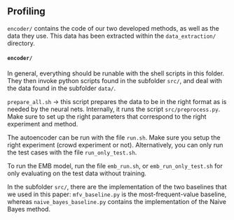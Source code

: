 ## Profiling

`encoder/` contains the code of our two developed methods, as well as the data they use. This data has been extracted within the `data_extraction/` directory.

#### `encoder/`

In general, everything should be runable with the shell scripts in this folder. They then invoke python scripts found in the subfolder `src/`, and deal with the data found in the subfolder `data/`.

`prepare_all.sh` -> this script prepares the data to be in the right format as is needed by the neural nets. Internally, it runs the script `src/preprocess.py`. Make sure to set up the right parameters that correspond to the right experiment and method.

The autoencoder can be run with the file `run.sh`. Make sure you setup the right experiment (crowd experiment or not). Alternatively, you can only run the test cases with the file `run_only_test.sh`.

To run the EMB model, run the file `emb_run.sh`, or `emb_run_only_test.sh` for only evaluating on the test data without training.

In the subfolder `src/`, there are the implementation of the two baselines that we used in this paper: `mfv_baseline.py` is the most-frequent-value baseline, whereas `naive_bayes_baseline.py` contains the implementation of the Naive Bayes method.
